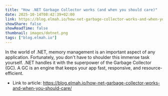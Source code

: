 ```yaml
---
title: "How .NET Garbage Collector works (and when you should care)"
date: 2025-10-14T08:42:39+02:00
link: https://blog.elmah.io/how-net-garbage-collector-works-and-when-you-should-care/
showShare: false
showReadTime: false
thumbnail: images/dotnet.png
tags: ["blog.elmah.io"]
---
```

In the world of .NET, memory management is an important aspect of any application. Fortunately, you don't have to shoulder this immense task yourself. .NET handles it with the superpower of the Garbage Collector (GC). A GC is an engine that keeps your app fast, responsive, and resource-efficient.

- Link to article: https://blog.elmah.io/how-net-garbage-collector-works-and-when-you-should-care/